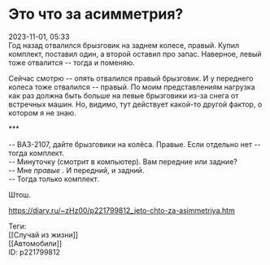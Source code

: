 Это что за асимметрия?
=======================

   
 2023-11-01, 05:33   
  Год назад отвалился брызговик на заднем колесе, правый. Купил комплект, поставил один, а второй оставил про запас. Наверное, левый тоже отвалится -- тогда и поменяю.   
   
 Сейчас смотрю -- опять отвалился правый брызговик. И у переднего колеса тоже отвалился -- правый. По моим представлениям нагрузка как раз должна быть больше на левые брызговики из-за снега от встречных машин. Но, видимо, тут действует какой-то другой фактор, о котором я не знаю.   
   
 \*\*\*   
   
 -- ВАЗ-2107, дайте брызговики на колёса. Правые. Если отдельно нет -- тогда комплект.   
 -- Минуточку (смотрит в компьютер). Вам передние или задние?   
 -- Мне  *правые*  . И передний, и задний.   
 -- Тогда только комплект.   
   
 Штош.   
    
 <https://diary.ru/~zHz00/p221799812_jeto-chto-za-asimmetriya.htm>   
   
 Теги:   
 [[Случай из жизни]]   
 [[Автомобили]]   
 ID: p221799812